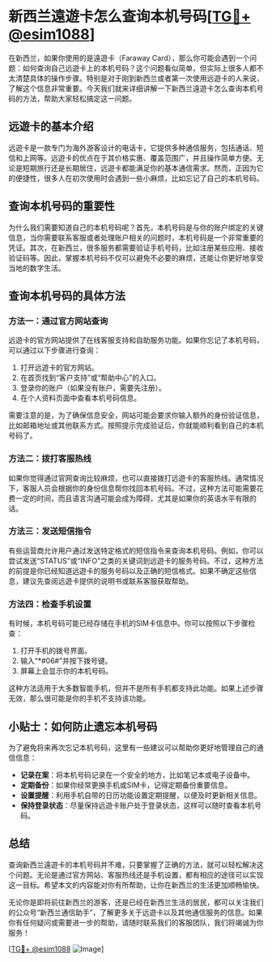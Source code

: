 # 新西兰遠遊卡怎么查询本机号码[[TG💪+ @esim1088](https://t.me/s/esim1088)]

在新西兰，如果你使用的是遠遊卡（Faraway Card），那么你可能会遇到一个问题：如何查询自己远遊卡上的本机号码？这个问题看似简单，但实际上很多人都不太清楚具体的操作步骤。特别是对于刚到新西兰或者第一次使用远遊卡的人来说，了解这个信息非常重要。今天我们就来详细讲解一下新西兰遠遊卡怎么查询本机号码的方法，帮助大家轻松搞定这一问题。

## 远遊卡的基本介绍

远遊卡是一款专门为海外游客设计的电话卡，它提供多种通信服务，包括通话、短信和上网等。远遊卡的优点在于其价格实惠、覆盖范围广，并且操作简单方便。无论是短期旅行还是长期居住，远遊卡都能满足你的基本通信需求。然而，正因为它的便捷性，很多人在初次使用时会遇到一些小麻烦，比如忘记了自己的本机号码。

## 查询本机号码的重要性

为什么我们需要知道自己的本机号码呢？首先，本机号码是与你的账户绑定的关键信息，当你需要联系客服或者处理账户相关的问题时，本机号码是一个非常重要的凭证。其次，在新西兰，很多服务都需要验证手机号码，比如注册某些应用、接收验证码等。因此，掌握本机号码不仅可以避免不必要的麻烦，还能让你更好地享受当地的数字生活。

## 查询本机号码的具体方法

### 方法一：通过官方网站查询

远遊卡的官方网站提供了在线客服支持和自助服务功能。如果你忘记了本机号码，可以通过以下步骤进行查询：

1. 打开远遊卡的官方网站。
2. 在首页找到“客户支持”或“帮助中心”的入口。
3. 登录你的账户（如果没有账户，需要先注册）。
4. 在个人资料页面中查看本机号码信息。

需要注意的是，为了确保信息安全，网站可能会要求你输入额外的身份验证信息，比如邮箱地址或其他联系方式。按照提示完成验证后，你就能顺利看到自己的本机号码了。

### 方法二：拨打客服热线

如果你觉得通过官网查询比较麻烦，也可以直接拨打远遊卡的客服热线。通常情况下，客服人员会根据你的身份信息帮你找回本机号码。不过，这种方法可能需要花费一定的时间，而且语言沟通可能会成为障碍，尤其是如果你的英语水平有限的话。

### 方法三：发送短信指令

有些运营商允许用户通过发送特定格式的短信指令来查询本机号码。例如，你可以尝试发送“STATUS”或“INFO”之类的关键词到远遊卡的服务号码。不过，这种方法的前提是你已经知道远遊卡的服务号码以及正确的短信格式。如果不确定这些信息，建议先查阅远遊卡提供的说明书或联系客服获取帮助。

### 方法四：检查手机设置

有时候，本机号码可能已经存储在手机的SIM卡信息中。你可以按照以下步骤检查：

1. 打开手机的拨号界面。
2. 输入“*#06#”并按下拨号键。
3. 屏幕上会显示你的本机号码。

这种方法适用于大多数智能手机，但并不是所有手机都支持此功能。如果上述步骤无效，那么很可能是你的手机不支持该功能。

## 小贴士：如何防止遗忘本机号码

为了避免将来再次忘记本机号码，这里有一些建议可以帮助你更好地管理自己的通信信息：

- **记录在案**：将本机号码记录在一个安全的地方，比如笔记本或电子设备中。
- **定期备份**：如果你经常更换手机或SIM卡，记得定期备份重要信息。
- **设置提醒**：利用手机自带的日历功能设置定期提醒，以便及时更新相关信息。
- **保持登录状态**：尽量保持远遊卡账户处于登录状态，这样可以随时查看本机号码。

## 总结

查询新西兰遠遊卡的本机号码并不难，只要掌握了正确的方法，就可以轻松解决这个问题。无论是通过官方网站、客服热线还是手机设置，都有相应的途径可以实现这一目标。希望本文的内容能对你有所帮助，让你在新西兰的生活更加顺畅愉快。

无论你是即将前往新西兰的游客，还是已经在新西兰生活的居民，都可以关注我们的公众号“新西兰通信助手”，了解更多关于远遊卡以及其他通信服务的信息。如果你有任何疑问或需要进一步的帮助，请随时联系我们的客服团队，我们将竭诚为你服务！

[[TG💪+ @esim1088](https://t.me/s/esim1088) ![Image](https://i.postimg.cc/4NQfJmqS/Snipaste-2025-05-13-00-14-12.png)]